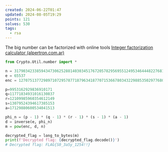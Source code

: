 ```yaml
---
created: 2024-06-22T01:47
updated: 2024-08-05T19:29
points: 121
solves: 530
tags:
  - rsa
---
```


The big number can be factorized with online tools [Integer factorization calculator (alpertron.com.ar)](https://www.alpertron.com.ar/ECM.HTM)

```python
from Crypto.Util.number import *

n = 317903423385943473062528814030345176720578295695512495346444822768171649361480819163749494400347
e = 65537
enc = 127075137729897107295787718796341877071536678034322988535029776806418266591167534816788125330265

p=9953162929836910171
q=11771834931016130837
r=12109985960354612149
s=13079524394617385153
a=17129880600534041513

phi_n = (p - 1) * (q - 1) * (r - 1) * (s - 1) * (a - 1)
d = inverse(e, phi_n)
m = pow(enc, d, n)

decrypted_flag = long_to_bytes(m)
print(f'Decrypted flag: {decrypted_flag.decode()}')
# Decrypted flag: FLAG{S0_3a5y_1254!!}
```
